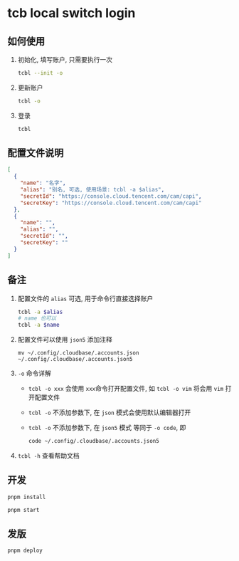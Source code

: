 # tcb local switch login

## 如何使用

1. 初始化, 填写账户, 只需要执行一次

    ```bash
    tcbl --init -o
    ```

1. 更新账户

    ```bash
    tcbl -o
    ```

1. 登录

    ```bash
    tcbl
    ```

## 配置文件说明

```json
[
  {
    "name": "名字",
    "alias": "别名, 可选, 使用场景: tcbl -a $alias",
    "secretId": "https://console.cloud.tencent.com/cam/capi",
    "secretKey": "https://console.cloud.tencent.com/cam/capi"
  },
  {
    "name": "",
    "alias": "",
    "secretId": "",
    "secretKey": ""
  }
]
```

## 备注

1. 配置文件的 `alias` 可选, 用于命令行直接选择账户

    ```bash
    tcbl -a $alias
    # name 也可以
    tcbl -a $name
    ```

2. 配置文件可以使用 `json5` 添加注释

    ```plain
    mv ~/.config/.cloudbase/.accounts.json ~/.config/.cloudbase/.accounts.json5
    ```

3. `-o` 命令详解  
    - `tcbl -o xxx` 会使用 `xxx`命令打开配置文件, 如 `tcbl -o vim` 将会用 `vim` 打开配置文件  
    - `tcbl -o` 不添加参数下, 在 `json` 模式会使用默认编辑器打开  
    - `tcbl -o` 不添加参数下, 在 `json5` 模式 等同于 `-o code`, 即  

      ```bash
      code ~/.config/.cloudbase/.accounts.json5
      ```

4. `tcbl -h` 查看帮助文档  

## 开发

```bash
pnpm install

pnpm start
```

## 发版

```bash
pnpm deploy
```
